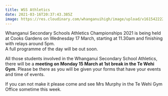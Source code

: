 ```yaml
---
title: WSS Athletics
date: 2021-03-16T20:37:43.385Z
image: https://res.cloudinary.com/whanganuihigh/image/upload/v1615422226/Events/Screenshot_2021-03-11_132259.png
---
```

Whanganui Secondary Schools Athletics Championships 2021 is being held at Cooks Gardens on Wednesday 17 March, starting at 11.30am and finishing with relays around 5pm.  
A full programme of the day will be out soon.

All those students involved in the Whanganui Secondary School Athletics, there will be a **meeting on Monday 15 March at 1st break in the Te Wehi Gym**. Please be there as you will be given your forms that have your events and time of events.

If you can not make it please come and see Mrs Murphy in the Te Wehi Gym Office sometime this week.

 